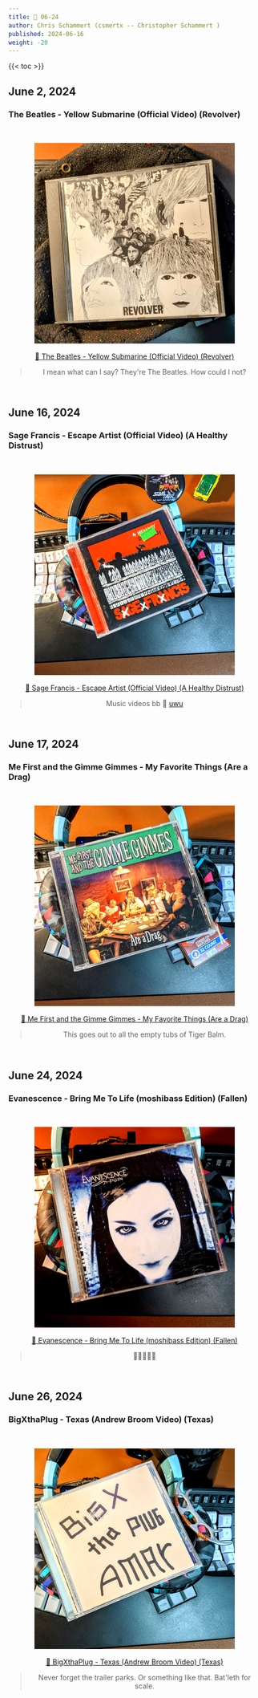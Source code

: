 ```yaml
---
title: 🎸 06-24
author: Chris Schammert (csmertx -- Christopher Schammert )
published: 2024-06-16
weight: -20
---
```


<!-- The content of this website was written by Christopher Schammert aka Chris Schammert -->

<!--more-->

{{< toc >}}

## June 2, 2024
### The Beatles - Yellow Submarine (Official Video) (Revolver)

<br />
<div style="text-align: center;">

![albumimg](/Blog/music/images/the_beatles_revolver_jewel_cd.jpg "The Beatles - Revolver - Jewel Case")
<br />

[🔗 The Beatles - Yellow Submarine (Official Video) (Revolver)](https://www.youtube.com/watch?v=m2uTFF_3MaA "YouTube | The Beatles - Yellow Submarine (Official Video) (Revolver)")

> I mean what can I say? They're The Beatles. How could I not?

</div>
<br />

## June 16, 2024
### Sage Francis - Escape Artist (Official Video) (A Healthy Distrust)

<br />
<div style="text-align: center;">

![albumimg](/Blog/music/images/sage_francis_a_healthy_distrust_jewel_cd.jpg "Sage Francis - A Healthy Distrust - Jewel Case")
<br />

[🔗 Sage Francis - Escape Artist (Official Video) (A Healthy Distrust)](https://www.youtube.com/watch?v=sJ7w-z4BvMo "YouTube | Sage Francis - Escape Artist (Official Video) (A Healthy Distrust)")

> Music videos bb 🔗 [uwu](https://i.imgur.com/0QDDkDL.png "Diagram of uwu")

</div>
<br />

## June 17, 2024
### Me First and the Gimme Gimmes - My Favorite Things (Are a Drag)

<br />
<div style="text-align: center;">

![albumimg](/Blog/music/images/me_first_and_the_gimme_gimmes_are_a_drag_jewel_cd.jpg "Me First and the Gimme Gimmes - Are a Drag - Jewel Case")
<br />

[🔗 Me First and the Gimme Gimmes - My Favorite Things (Are a Drag)](https://www.youtube.com/watch?v=V5DAwDEeeIM "YouTube | Me First and the Gimme Gimmes - My Favorite Things (Are a Drag)")

> This goes out to all the empty tubs of Tiger Balm.

</div>
<br />

## June 24, 2024
### Evanescence - Bring Me To Life (moshibass Edition) (Fallen)

<br />
<div style="text-align: center;">

![albumimg](/Blog/music/images/evanescence_fallen_jewel_cd.jpg "Evanescence - Fallen - Jewel Case")
<br />

[🔗 Evanescence - Bring Me To Life (moshibass Edition) (Fallen)](https://www.tiktok.com/@moshibass/video/7257907899614170411 "TikTok | Evanescence - Bring Me To Life (moshibass Edition) (Fallen)")

> 🤘🤘🤘🤘🤘

</div>
<br />

## June 26, 2024
### BigXthaPlug - Texas (Andrew Broom Video) (Texas)

<br />
<div style="text-align: center;">

![albumimg](/Blog/music/images/bigxthaplug_amar.jpg "BigXthaPlug - Amar - Jewel Case (Unsanctioned Reproduction)")
<br />

[🔗 BigXthaPlug - Texas (Andrew Broom Video) (Texas)](https://www.youtube.com/watch?v=jgOwwS5_qzc "YouTube | BigXthaPlug - Texas (Andrew Broom Video) (Texas)")

> Never forget the trailer parks. Or something like that. Bat'leth for scale.

</div>
<br />